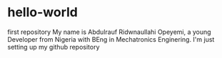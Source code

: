 # hello-world
first repository
My name is Abdulrauf Ridwnaullahi Opeyemi, a young Developer from Nigeria with BEng in Mechatronics Enginering.
I'm just setting up my github repository
